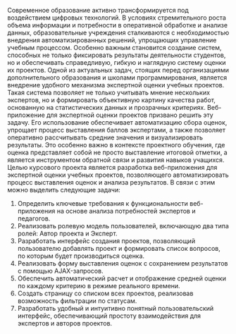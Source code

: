 Современное образование активно трансформируется под воздействием цифровых технологий. В условиях стремительного роста объема информации и потребности в оперативной обработке и анализе данных, образовательные учреждения сталкиваются с необходимостью внедрения автоматизированных решений, упрощающих управление учебным процессом. Особенно важным становится создание систем, способных не только фиксировать результаты деятельности студентов, но и обеспечивать справедливую, гибкую и наглядную систему оценки их проектов.
Одной из актуальных задач, стоящих перед организациями дополнительного образования и школами программирования, является внедрение удобного механизма экспертной оценки учебных проектов. Такая система позволяет не только учитывать мнение нескольких экспертов, но и формировать объективную картину качества работ, основанную на статистических данных и прозрачных критериях.
Веб-приложение для экспертной оценки проектов призвано решить эту задачу. Его использование обеспечивает автоматизацию сбора оценок, упрощает процесс выставления баллов экспертами, а также позволяет оперативно рассчитывать средние значения и визуализировать результаты. Это особенно важно в контексте проектного обучения, где оценка представляет собой не просто выставление итоговой отметки, а является инструментом обратной связи и развития навыков учащихся.
Целью курсового проекта является разработка веб-приложения для экспертной оценки учебных проектов, позволяющего автоматизировать процесс выставления оценок и анализа результатов. 
В связи с этим можно выделить следующие задачи:
1.	Определить ключевые требования к функциональности веб-приложения на основе анализа потребностей экспертов и педагогов.
2.	Реализовать ролевую модель пользователей, включающую два типа ролей: Автор проекта и Эксперт.
3.	Разработать интерфейс создания проектов, позволяющий пользователю добавлять проект и формировать список вопросов, по которым будет производиться оценка.
4.	Реализовать форму выставления оценок с сохранением результатов с помощью AJAX-запросов.
5.	Обеспечить автоматический расчет и отображение средней оценки по каждому критерию в режиме реального времени.
6.	Создать страницу со списком всех проектов, реализовав возможность фильтрации по статусам.
7.	Разработать удобный и интуитивно понятный пользовательский интерфейс, обеспечивающий простоту взаимодействия для экспертов и авторов проектов. 

